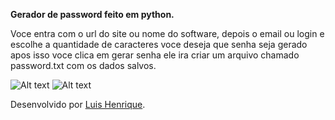 **Gerador de password feito em python.**

Voce entra com o url do site ou nome do software, depois o email ou login e escolhe a quantidade de caracteres voce deseja que senha seja gerado apos isso voce clica em gerar senha ele ira criar um arquivo chamado password.txt com os dados salvos.

![Alt text](https://i.ibb.co/C6TZXLV/Screenshot-from-2020-08-17-09-22-41.png "Optional title")
![Alt text](https://i.ibb.co/z71cyKT/Screenshot-from-2020-08-17-09-14-58.png "Optional title")

Desenvolvido por [Luis Henrique](https://www.linkedin.com/in/luis-henrique-da-silva-melo-junior-416579155/).
